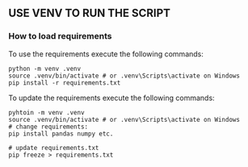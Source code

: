 ## USE VENV TO RUN THE SCRIPT

### How to load requirements
To use the requirements execute the following commands:
````
python -m venv .venv
source .venv/bin/activate # or .venv\Scripts\activate on Windows
pip install -r requirements.txt
```` 
To update the requirements execute the following commands:
````
pyhtoin -m venv .venv
source .venv/bin/activate # or .venv\Scripts\activate on Windows
# change requirements:
pip install pandas numpy etc.

# update requirements.txt
pip freeze > requirements.txt
````